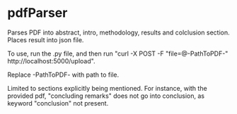 # pdfParser


Parses PDF into abstract, intro, methodology, results and colclusion section. Places result into json file. 

To use, run the .py file, and then run "curl -X POST -F "file=@-PathToPDF-" http://localhost:5000/upload".

Replace -PathToPDF- with path to file.

Limited to sections explicitly being mentioned. For instance, with the provided pdf, "concluding remarks" does not go into conclusion, as 
keyword "conclusion" not present.
